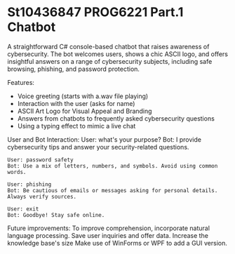 # St10436847 PROG6221 Part.1 Chatbot

A straightforward C# console-based chatbot that raises awareness of cybersecurity. The bot welcomes users, shows a chic ASCII logo, and offers insightful answers on a range of cybersecurity subjects, including safe browsing, phishing, and password protection.

Features:
- Voice greeting (starts with a.wav file playing)
- Interaction with the user (asks for name)
- ASCII Art Logo for Visual Appeal and Branding
- Answers from chatbots to frequently asked cybersecurity questions
- Using a typing effect to mimic a live chat

User and Bot Interaction:
    User: what's your purpose?
    Bot: I provide cybersecurity tips and answer your security-related questions.
    
    User: password safety
    Bot: Use a mix of letters, numbers, and symbols. Avoid using common words.
    
    User: phishing
    Bot: Be cautious of emails or messages asking for personal details. Always verify sources.
    
    User: exit
    Bot: Goodbye! Stay safe online.

Future improvements:
To improve comprehension, incorporate natural language processing.
Save user inquiries and offer data.
Increase the knowledge base's size
Make use of WinForms or WPF to add a GUI version.
